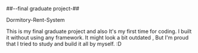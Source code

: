 ##--final graduate project-##

Dormitory-Rent-System

This is my final graduate project and also It's my first time for coding. I built it without using any framework. It might look a bit outdated , But I'm proud that I tried to study and build it all by myself. :D
